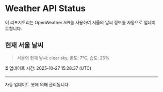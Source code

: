 
# Weather API Status

이 리포지토리는 OpenWeather API를 사용하여 서울의 날씨 정보를 자동으로 업데이트합니다.

## 현재 서울 날씨
> 서울의 현재 날씨: clear sky, 온도: 7°C, 습도: 25%

⏳ 업데이트 시간: 2025-10-27 15:28:37 (UTC)

---
자동 업데이트 봇에 의해 관리됩니다.
